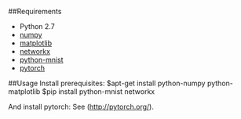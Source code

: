 ##Requirements

- Python 2.7
- [numpy](http://www.numpy.org/)
- [matplotlib](http://matplotlib.org/)
- [networkx](https://networkx.github.io/)
- [python-mnist](https://pypi.python.org/pypi/python-mnist/)
- [pytorch](http://pytorch.org/)

##Usage
Install prerequisites:
	$apt-get install python-numpy python-matplotlib
	$pip install python-mnist networkx

And install pytorch: See (http://pytorch.org/).
    	
	

